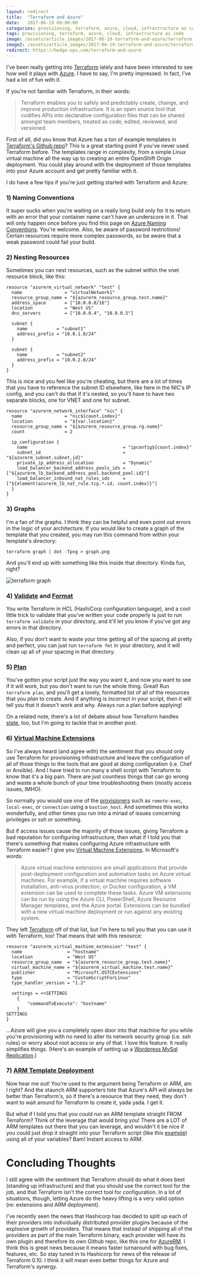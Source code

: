 ```yaml
---
layout: redirect
title:  "Terraform and Azure"
date:   2017-06-19 09:00:00
categories: provisioning, terraform, azure, cloud, infrastructure as code
tags: provisioning, terraform, azure, cloud, infrastructure as code
image: /assets/article_images/2017-06-19-terraform-and-azure/terraform-and-azure.jpg
image2: /assets/article_images/2017-06-19-terraform-and-azure/terraform-and-azure-mobile.jpg
redirect: https://hedge-ops.com/terraform-and-azure
---
```

I've been really getting into [Terraform](https://www.terraform.io) lately and have been interested to see how well it plays with [Azure](https://www.terraform.io/docs/providers/azurerm/). I have to say, I'm pretty impressed. In fact, I've had a lot of fun with it. 

If you're not familiar with Terraform, in their words:

> Terraform enables you to safely and predictably create, change, and improve production infrastructure. It is an open source tool that codifies APIs into declarative configuration files that can be shared amongst team members, treated as code, edited, reviewed, and versioned.

First of all, did you know that Azure has a ton of example templates in [Terraform's Github repo](https://github.com/terraform-providers/terraform-provider-azurerm/tree/master/examples)? This is a great starting point if you've never used Terraform before. The templates range in complexity, from a simple Linux virtual machine all the way up to creating an entire OpenShift Origin deployment. You could play around with the deployment of those templates into your Azure account and get pretty familiar with it.

I do have a few tips if you're just getting started with Terraform and Azure:

### 1) Naming Conventions
It super sucks when you're waiting on a really long build only for it to return with an error that your container name can't have an underscore in it. That will only happen once before you find this page on [Azure Naming Conventions](https://docs.microsoft.com/en-us/azure/architecture/best-practices/naming-conventions). You're welcome. Also, be aware of password restrictions! Certain resources require more complex passwords, so be aware that a weak password could fail your build.

### 2) Nesting Resources
Sometimes you can nest resources, such as the subnet within the vnet resource block, like this:

```
resource "azurerm_virtual_network" "test" {
  name                = "virtualNetwork1"
  resource_group_name = "${azurerm_resource_group.test.name}"
  address_space       = ["10.0.0.0/16"]
  location            = "West US"
  dns_servers         = ["10.0.0.4", "10.0.0.5"]

  subnet {
    name           = "subnet1"
    address_prefix = "10.0.1.0/24"
  }

  subnet {
    name           = "subnet2"
    address_prefix = "10.0.2.0/24"
  }
}
```

This is nice and you feel like you're cheating, but there are a lot of times that you have to reference the subnet ID elsewhere, like here in the NIC's IP config, and you can't do that if it's nested, so you'll have to have two separate blocks, one for VNET and one for subnet.

```
resource "azurerm_network_interface" "nic" {
  name                = "nic${count.index}"
  location            = "${var.location}"
  resource_group_name = "${azurerm_resource_group.rg.name}"
  count               = 2

  ip_configuration {
    name                                    = "ipconfig${count.index}"
    subnet_id                               = "${azurerm_subnet.subnet.id}"
    private_ip_address_allocation           = "Dynamic"
    load_balancer_backend_address_pools_ids = ["${azurerm_lb_backend_address_pool.backend_pool.id}"]
    load_balancer_inbound_nat_rules_ids     = ["${element(azurerm_lb_nat_rule.tcp.*.id, count.index)}"]
  }
}
```

### 3) Graphs
I'm a fan of the graphs. I think they can be helpful and even point out errors in the logic of your architecture. If you would like to create a graph of the template that you created, you may run this command from within your template's directory:

```
terraform graph | dot -Tpng > graph.png
```

And you'll end up with something like this inside that directory. Kinda fun, right?

![terraform graph](https://github.com/terraform-providers/terraform-provider-azurerm/blob/master/examples/vm-custom-image-new-storage-account/graph.png?raw=true)

### 4) [Validate](https://www.terraform.io/docs/commands/validate.html) and [Format](https://www.terraform.io/docs/commands/fmt.html)
You write Terraform in HCL (HashiCorp configuration language), and a cool little trick to validate that you've written your code properly is just to run `terraform validate` in your directory, and it'll let you know if you've got any errors in that directory. 

Also, if you don't want to waste your time getting all of the spacing all pretty and perfect, you can just run `terraform fmt` in your directory, and it will clean up all of your spacing in that directory.

### 5) [Plan](https://www.terraform.io/docs/commands/plan.html) 
You've gotten your script just the way you want it, and now you want to see if it will work, but you don't want to run the whole thing. Great! Run `terraform plan`, and you'll get a lovely, formatted list of all of the resources that you *plan* to create. And if anything is incorrect in your script, then it will tell you that it doesn't work and why. Always run a plan before applying!

On a related note, there's a lot of debate about how Terraform handles [state](https://www.terraform.io/docs/state/index.html), too, but I'm going to tackle that in another post.

### 6) [Virtual Machine Extensions](https://www.terraform.io/docs/providers/azurerm/r/virtual_machine_extension.html)
So I've always heard (and agree with) the sentiment that you should only use Terraform for provisioning infrastructure and leave the configuration of all of those things to the tools that are good at doing configuration (i.e. Chef or Ansible). And I have tried to run many a shell script with Terraform to know that it's a big pain. There are just countless things that can go wrong and waste a whole bunch of your time troubleshooting them (mostly access issues, IMHO).

So normally you would use one of the [provisioners](https://www.terraform.io/docs/provisioners/index.html) such as `remote-exec`, `local-exec`, or `connection` using a `bastion_host`. And sometimes this works wonderfully, and other times you run into a miriad of issues concerning privileges or ssh or something. 

But if access issues cause the majority of those issues, giving Terraform a bad reputation for configuring infrastructure, then what if I told you that there's something that makes configuring Azure infrastructure with Terraform easier? I give you [Virtual Machine Extensions](https://docs.microsoft.com/en-us/azure/virtual-machines/windows/extensions-features). In Microsoft's words:

> Azure virtual machine extensions are small applications that provide post-deployment configuration and automation tasks on Azure virtual machines. For example, if a virtual machine requires software installation, anti-virus protection, or Docker configuration, a VM extension can be used to complete these tasks. Azure VM extensions can be run by using the Azure CLI, PowerShell, Azure Resource Manager templates, and the Azure portal. Extensions can be bundled with a new virtual machine deployment or run against any existing system.

They left [Terraform](https://www.terraform.io/docs/providers/azurerm/r/virtual_machine_extension.html) off of that list, but I'm here to tell you that you can use it with Terraform, too! That means that with this resource:

```
resource "azurerm_virtual_machine_extension" "test" {
  name                 = "hostname"
  location             = "West US"
  resource_group_name  = "${azurerm_resource_group.test.name}"
  virtual_machine_name = "${azurerm_virtual_machine.test.name}"
  publisher            = "Microsoft.OSTCExtensions"
  type                 = "CustomScriptForLinux"
  type_handler_version = "1.2"

  settings = <<SETTINGS
    {
        "commandToExecute": "hostname"
    }
SETTINGS
}
```

...Azure will give you a completely open door into that machine for you while you're provisioning with no need to alter its network security group (i.e. ssh rules) or worry about root access or any of that. I love this feature. It really simplifies things. (Here's an example of setting up a [Wordpress MySql Replication](https://github.com/terraform-providers/terraform-provider-azurerm/blob/master/examples/wordpress-mysql-replication/main.tf#L221).)

### 7) [ARM Template Deployment](https://www.terraform.io/docs/providers/azurerm/r/template_deployment.html)
Now hear me out! You're used to the argument being Terraform or ARM, am I right? And the staunch ARM supporters tote that Azure's API will always be better than Terraform's, so if there's a resource that they need, they don't want to wait around for Terraform to create it, yada yada. I get it.

But what if I told you that you could run an ARM template straight FROM Terraform? Think of the leverage that would bring you! There are a LOT of ARM templates out there that you can leverage, and wouldn't it be nice if you could just drop it straight into your Terraform script (like this [example](https://github.com/terraform-providers/terraform-provider-azurerm/blob/master/examples/encrypt-running-linux-vm/main.tf#L77)) using all of your variables? Bam! Instant access to ARM.

# Concluding Thoughts
I still agree with the sentiment that Terraform should do what it does best (standing up infrastructure) and that you should use the correct tool for the job, and that Terraform isn't the correct tool for configuration. In a lot of situations, though, letting Azure do the heavy lifting is a very valid option (re: extensions and ARM deployment).

I've recently seen the news that Hashicorp has decided to split up each of their providers into individually distributed provider plugins because of the explosive growth of providers. That means that instead of shipping all of the providers as part of the main Terraform binary, each provider will have its own plugin and therefore its own Github repo, like this one for [AzureRM](https://github.com/terraform-providers/terraform-provider-azurerm). I think this is great news because it means faster turnaround with bug fixes, features, etc. So stay tuned in to Hashicorp for news of the release of Terraform 0.10. I think it will mean even better things for Azure and Terraform's synergy. 
